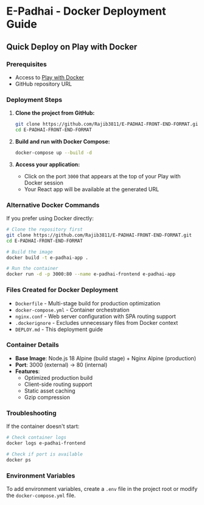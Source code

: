 # E-Padhai - Docker Deployment Guide

## Quick Deploy on Play with Docker

### Prerequisites
- Access to [Play with Docker](https://labs.play-with-docker.com/)
- GitHub repository URL

### Deployment Steps

1. **Clone the project from GitHub:**
   ```bash
   git clone https://github.com/Rajib3811/E-PADHAI-FRONT-END-FORMAT.git
   cd E-PADHAI-FRONT-END-FORMAT
   ```

2. **Build and run with Docker Compose:**
   ```bash
   docker-compose up --build -d
   ```

3. **Access your application:**
   - Click on the port `3000` that appears at the top of your Play with Docker session
   - Your React app will be available at the generated URL

### Alternative Docker Commands

If you prefer using Docker directly:

```bash
# Clone the repository first
git clone https://github.com/Rajib3811/E-PADHAI-FRONT-END-FORMAT.git
cd E-PADHAI-FRONT-END-FORMAT

# Build the image
docker build -t e-padhai-app .

# Run the container
docker run -d -p 3000:80 --name e-padhai-frontend e-padhai-app
```

### Files Created for Docker Deployment

- `Dockerfile` - Multi-stage build for production optimization
- `docker-compose.yml` - Container orchestration
- `nginx.conf` - Web server configuration with SPA routing support
- `.dockerignore` - Excludes unnecessary files from Docker context
- `DEPLOY.md` - This deployment guide

### Container Details

- **Base Image**: Node.js 18 Alpine (build stage) + Nginx Alpine (production)
- **Port**: 3000 (external) → 80 (internal)
- **Features**: 
  - Optimized production build
  - Client-side routing support
  - Static asset caching
  - Gzip compression

### Troubleshooting

If the container doesn't start:
```bash
# Check container logs
docker logs e-padhai-frontend

# Check if port is available
docker ps
```

### Environment Variables

To add environment variables, create a `.env` file in the project root or modify the `docker-compose.yml` file.
